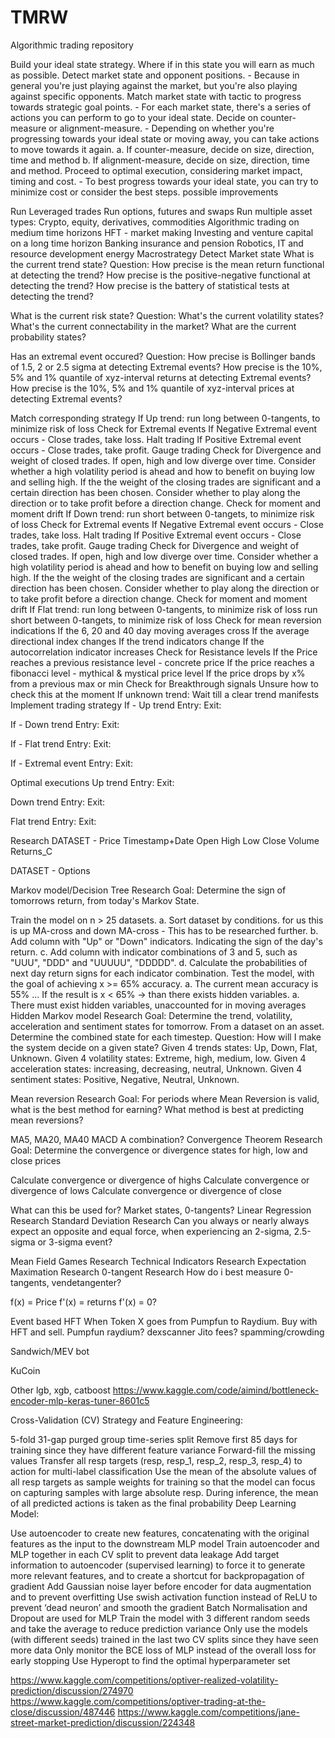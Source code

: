# TMRW
Algorithmic trading repository


Build your ideal state strategy. Where if in this state you will earn as much as possible.
Detect market state and opponent positions. - Because in general you're just playing against the market, but you're also playing against specific opponents.
Match market state with tactic to progress towards strategic goal points. - For each market state, there's a series of actions you can perform to go to your ideal state.
Decide on counter-measure or alignment-measure. - Depending on whether you're progressing towards your ideal state or moving away, you can take actions to move towards it again. a. If counter-measure, decide on size, direction, time and method b. If alignment-measure, decide on size, direction, time and method.
Proceed to optimal execution, considering market impact, timing and cost. - To best progress towards your ideal state, you can try to minimize cost or consider the best steps.
possible improvements

Run Leveraged trades
Run options, futures and swaps
Run multiple asset types: Crypto, equity, derivatives, commodities
Algorithmic trading on medium time horizons
HFT - market making
Investing and venture capital on a long time horizon
Banking insurance and pension
Robotics, IT and resource development
energy
Macrostrategy
Detect Market state
What is the current trend state?
Question:
How precise is the mean return functional at detecting the trend?
How precise is the positive-negative functional at detecting the trend?
How precise is the battery of statistical tests at detecting the trend?

What is the current risk state?
Question:
What's the current volatility states?
What's the current connectability in the market?
What are the current probability states?

Has an extremal event occured?
Question:
How precise is Bollinger bands of 1.5, 2 or 2.5 sigma at detecting Extremal events?
How precise is the 10%, 5% and 1% quantile of xyz-interval returns at detecting Extremal events?
How precise is the 10%, 5% and 1% quantile of xyz-interval prices at detecting Extremal events?

Match corresponding strategy
If Up trend:
run long between 0-tangents, to minimize risk of loss
Check for Extremal events
If Negative Extremal event occurs - Close trades, take loss. Halt trading
If Positive Extremal event occurs - Close trades, take profit. Gauge trading
Check for Divergence and weight of closed trades.
If open, high and low diverge over time.
Consider whether a high volatility period is ahead and how to benefit on buying low and selling high.
If the the weight of the closing trades are significant and a certain direction has been chosen.
Consider whether to play along the direction or to take profit before a direction change.
Check for moment and moment drift
If Down trend:
run short between 0-tangets, to minimize risk of loss
Check for Extremal events
If Negative Extremal event occurs - Close trades, take loss. Halt trading
If Positive Extremal event occurs - Close trades, take profit. Gauge trading
Check for Divergence and weight of closed trades.
If open, high and low diverge over time.
Consider whether a high volatility period is ahead and how to benefit on buying low and selling high.
If the the weight of the closing trades are significant and a certain direction has been chosen.
Consider whether to play along the direction or to take profit before a direction change.
Check for moment and moment drift
If Flat trend:
run long between 0-tangents, to minimize risk of loss
run short between 0-tangets, to minimize risk of loss
Check for mean reversion indications
If the 6, 20 and 40 day moving averages cross
If the average directional index changes
If the trend indicators change
If the autocorrelation indicator increases
Check for Resistance levels If the Price reaches a previous resistance level - concrete price If the price reaches a fibonacci level - mythical & mystical price level If the price drops by x% from a previous max or min
Check for Breakthrough signals Unsure how to check this at the moment
If unknown trend:
Wait till a clear trend manifests
Implement trading strategy
If - Up trend
Entry:
Exit:

If - Down trend
Entry:
Exit:

If - Flat trend
Entry:
Exit:

If - Extremal event
Entry:
Exit:

Optimal executions
Up trend
Entry:
Exit:

Down trend
Entry:
Exit:

Flat trend
Entry:
Exit:

Research
DATASET - Price Timestamp+Date Open High Low Close Volume Returns_C

DATASET - Options

Markov model/Decision Tree Research
Goal: Determine the sign of tomorrows return, from today's Markov State.

Train the model on n > 25 datasets.
a. Sort dataset by conditions. for us this is up MA-cross and down MA-cross - This has to be researched further.
b. Add column with "Up" or "Down" indicators. Indicating the sign of the day's return.
c. Add column with indicator combinations of 3 and 5, such as "UUU", "DDD" and "UUUUU", "DDDDD".
d. Calculate the probabilities of next day return signs for each indicator combination.
Test the model, with the goal of achieving x >= 65% accuracy.
a. The current mean accuracy is 55% ...
If the result is x < 65% -> than there exists hidden variables. a. There must exist hidden variables, unaccounted for in moving averages
Hidden Markov model Research
Goal: Determine the trend, volatility, acceleration and sentiment states for tomorrow.
From a dataset on an asset. Determine the combined state for each timestep.
Question: How will I make the system decide on a given state?
Given 4 trends states: Up, Down, Flat, Unknown.
Given 4 volatility states: Extreme, high, medium, low.
Given 4 acceleration states: increasing, decreasing, neutral, Unknown.
Given 4 sentiment states: Positive, Negative, Neutral, Unknown.

Mean reversion Research
Goal: For periods where Mean Reversion is valid, what is the best method for earning?
What method is best at predicting mean reversions?

MA5, MA20, MA40
MACD
A combination?
Convergence Theorem Research
Goal: Determine the convergence or divergence states for high, low and close prices

Calculate convergence or divergence of highs
Calculate convergence or divergence of lows
Calculate convergence or divergence of close

What can this be used for? Market states, 0-tangents?
Linear Regression Research
Standard Deviation Research
Can you always or nearly always expect an opposite and equal force, when experiencing an 2-sigma, 2.5-sigma or 3-sigma event?

Mean Field Games Research
Technical Indicators Research
Expectation Maximation Research
0-tangent Research
How do i best measure 0-tangents, vendetangenter?

f(x) = Price f'(x) = returns f'(x) = 0?

Event based HFT
When Token X goes from Pumpfun to Raydium. Buy with HFT and sell. Pumpfun raydium? dexscanner Jito fees? spamming/crowding

Sandwich/MEV bot

KuCoin

Other
lgb, xgb, catboost https://www.kaggle.com/code/aimind/bottleneck-encoder-mlp-keras-tuner-8601c5

Cross-Validation (CV) Strategy and Feature Engineering:

5-fold 31-gap purged group time-series split Remove first 85 days for training since they have different feature variance Forward-fill the missing values Transfer all resp targets (resp, resp_1, resp_2, resp_3, resp_4) to action for multi-label classification Use the mean of the absolute values of all resp targets as sample weights for training so that the model can focus on capturing samples with large absolute resp. During inference, the mean of all predicted actions is taken as the final probability Deep Learning Model:

Use autoencoder to create new features, concatenating with the original features as the input to the downstream MLP model Train autoencoder and MLP together in each CV split to prevent data leakage Add target information to autoencoder (supervised learning) to force it to generate more relevant features, and to create a shortcut for backpropagation of gradient Add Gaussian noise layer before encoder for data augmentation and to prevent overfitting Use swish activation function instead of ReLU to prevent ‘dead neuron’ and smooth the gradient Batch Normalisation and Dropout are used for MLP Train the model with 3 different random seeds and take the average to reduce prediction variance Only use the models (with different seeds) trained in the last two CV splits since they have seen more data Only monitor the BCE loss of MLP instead of the overall loss for early stopping Use Hyperopt to find the optimal hyperparameter set

https://www.kaggle.com/competitions/optiver-realized-volatility-prediction/discussion/274970 https://www.kaggle.com/competitions/optiver-trading-at-the-close/discussion/487446 https://www.kaggle.com/competitions/jane-street-market-prediction/discussion/224348
